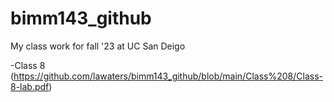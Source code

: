 # bimm143_github
My class work for fall '23 at UC San Deigo

-Class 8 (https://github.com/lawaters/bimm143_github/blob/main/Class%208/Class-8-lab.pdf)
